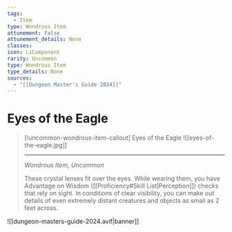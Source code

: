 ```yaml
---
tags:
  - Item
type: Wondrous Item
attunement: False
attunement_details: None
classes:
icon: LiComponent
rarity: Uncommon
type: Wondrous Item
type_details: None
sources: 
  - "[[Dungeon Master's Guide 2024]]"
---
```

# Eyes of the Eagle
>[!uncommon-wondrous-item-callout] Eyes of the Eagle
>![[eyes-of-the-eagle.jpg]]
>
>- - -
>_Wondrous Item, Uncommon_
>
>These crystal lenses fit over the eyes. While wearing them, you have Advantage on Wisdom ([[Proficiency#Skill List\|Perception]]) checks that rely on sight. In conditions of clear visibility, you can make out details of even extremely distant creatures and objects as small as 2 feet across.
>
>


![[dungeon-masters-guide-2024.avif|banner]]
